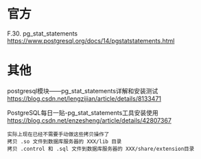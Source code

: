 
# 官方

F.30. pg_stat_statements https://www.postgresql.org/docs/14/pgstatstatements.html

# 其他

postgresql模块——pg_stat_statements详解和安装测试 https://blog.csdn.net/lengzijian/article/details/8133471

PostgreSQL每日一贴-pg_stat_statements工具安装使用 https://blog.csdn.net/enzesheng/article/details/42807367
```
实际上现在已经不需要手动做这些拷贝操作了
拷贝 .so 文件到数据库服务器的 XXX/lib 目录
拷贝 .control 和 .sql 文件到数据库服务器的 XXX/share/extension目录
```
